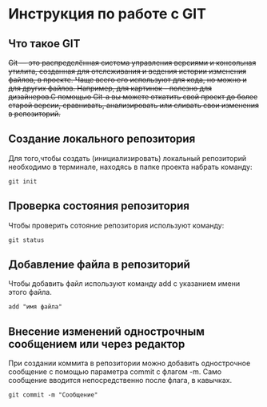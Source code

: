 # **Инструкция по работе с GIT**

## Что такое GIT

 ~~Git — это распределённая система управления версиями и консольная утилита, созданная для отслеживания и ведения истории изменения файлов, в проекте. Чаще всего его используют для кода, но можно и для других файлов. Например, для картинок - полезно для дизайнеров.С помощью Git-a вы можете откатить свой проект до более старой версии, сравнивать, анализировать или сливать свои изменения в репозиторий.~~

 ## Создание локального репозитория

 Для того,чтобы создать (инициализировать) локальный репозиторий необходимо в терминале, находясь в папке проекта набрать команду:

    git init

## Проверка состояния репозитория

Чтобы проверить сотояние репозитория используют команду:

    git status

## Добавление файла в репозиторий

Чтобы добавить файл используют команду add с указанием имени этого файла.

    add "имя файла"

## Внесение изменений однострочным сообщением или через редактор

При создании коммита в репозитории можно добавить однострочное сообщение с помощью параметра commit с флагом -m. Само сообщение вводится непосредственно после флага, в кавычках.

    git commit -m "Сообщение"








